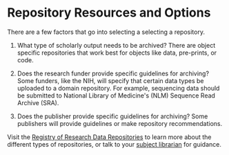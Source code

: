# Repository Resources and Options

There are a few factors that go into selecting a selecting a repository.

1. What type of scholarly output needs to be archived? There are object specific repositories that work best for objects like data, pre-prints, or code. 

2. Does the research funder provide specific guidelines for archiving? Some funders, like the NIH, will specify that certain data types be uploaded to a domain repository. For example, sequencing data should be submitted to National Library of Medicine's (NLM) Sequence Read Archive (SRA).

3. Does the publisher provide specific guidelines for archiving? Some publishers will provide guidelines or make repository recommendations. 

Visit the [Registry of Research Data Repositories](https://www.re3data.org) to learn more about the different types of repositories, or talk to your [subject librarian](https://www.lib.berkeley.edu/help/subject-specialists) for guidance. 


